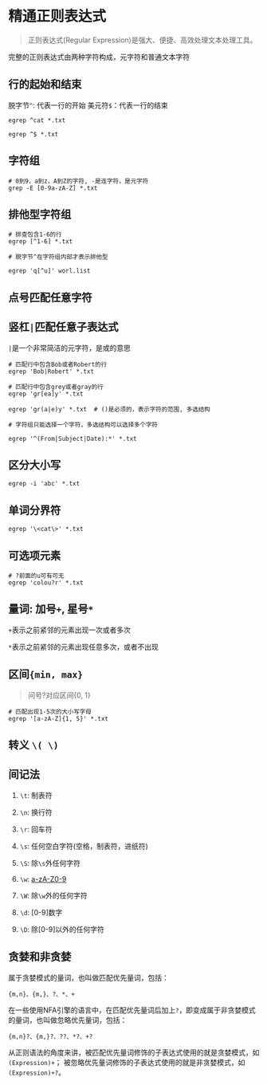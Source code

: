 # 精通正则表达式
> 正则表达式(Regular Expression)是强大、便捷、高效处理文本处理工具。

完整的正则表达式由两种字符构成，元字符和普通文本字符

## 行的起始和结束

脱字节`^`: 代表一行的开始
美元符`$`：代表一行的结束
```shell
egrep ^cat *.txt

egrep ^$ *.txt
```

## 字符组
```shell
# 0到9，a到z，A到Z的字符, -是连字符，是元字符
grep -E [0-9a-zA-Z] *.txt
```

## 排他型字符组
```shell
# 排查包含1-6的行
egrep [^1-6] *.txt

# 脱字节^在字符组内部才表示排他型

egrep 'q[^u]' worl.list
```

## 点号匹配任意字符

## 竖杠`|`匹配任意子表达式
   `|`是一个非常简洁的元字符，是或的意思

```shell
# 匹配行中包含Bob或者Robert的行
egrep 'Bob|Robert' *.txt

# 匹配行中包含grey或者gray的行
egrep 'gr[ea]y' *.txt

egrep 'gr(a|e)y' *.txt  # ()是必须的，表示字符的范围, 多选结构

# 字符组只能选择一个字符，多选结构可以选择多个字符

egrep '^(From|Subject|Date):*' *.txt
```

## 区分大小写
```shell
egrep -i 'abc' *.txt
```

## 单词分界符
```shell
egrep '\<cat\>' *.txt
```

## 可选项元素
```shell
# ?前面的u可有可无
egrep 'colou?r' *.txt
```

## 量词: 加号`+`, 星号`*`
`+`表示之前紧邻的元素出现一次或者多次

`*`表示之前紧邻的元素出现任意多次，或者不出现

## 区间`{min, max}`
> 问号?对应区间{0, 1}
```shell
# 匹配出现1-5次的大小写字母
egrep '[a-zA-Z]{1, 5}' *.txt
```

## 转义 `\( \)`

## 间记法

1. `\t`: 制表符

2. `\n`: 换行符

3. `\r`: 回车符

4. `\s`: 任何空白字符(空格，制表符，进纸符)

5. `\S`: 除`\s`外任何字符

6. `\w`: [a-zA-Z0-9](在`\w+`中很有用，匹配一个单词)

7. `\W`: 除`\w`外的任何字符

8. `\d`: [0-9]数字

9. `\D`: 除[0-9]以外的任何字符


## 贪婪和非贪婪 
属于贪婪模式的量词，也叫做匹配优先量词，包括：
```shell
{m,n}、{m,}、?、*、+
```
在一些使用NFA引擎的语言中，在匹配优先量词后加上`?`，即变成属于非贪婪模式的量词，也叫做忽略优先量词，包括：
```shell
{m,n}?、{m,}?、??、*?、+?
```
从正则语法的角度来讲，被匹配优先量词修饰的子表达式使用的就是贪婪模式，如`(Expression)+`；
被忽略优先量词修饰的子表达式使用的就是非贪婪模式，如`(Expression)+?`。
